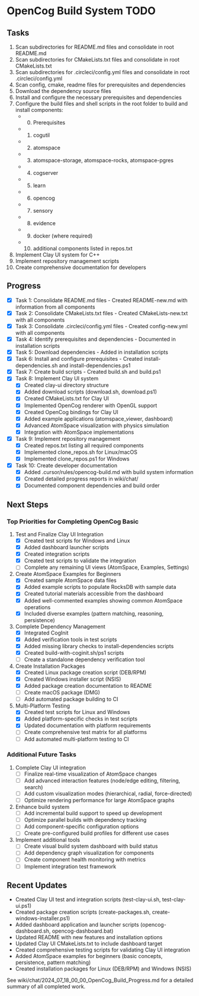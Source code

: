 # OpenCog Build System TODO

## Tasks
1. Scan subdirectories for README.md files and consolidate in root README.md
2. Scan subdirectories for CMakeLists.txt files and consolidate in root CMakeLists.txt
3. Scan subdirectories for .circleci/config.yml files and consolidate in root .circleci/config.yml
4. Scan config, cmake, readme files for prerequisites and dependencies
5. Download the dependency source files
6. Install and configure the necessary prerequisites and dependencies
7. Configure the build files and shell scripts in the root folder to build and install components:
   - 0. Prerequisites
   - 1. cogutil
   - 2. atomspace
   - 3. atomspace-storage, atomspace-rocks, atomspace-pgres
   - 4. cogserver
   - 5. learn
   - 6. opencog
   - 7. sensory
   - 8. evidence
   - 9. docker (where required)
   - 10. additional components listed in repos.txt
8. Implement Clay UI system for C++
9. Implement repository management scripts
10. Create comprehensive documentation for developers

## Progress
- [x] Task 1: Consolidate README.md files - Created README-new.md with information from all components
- [x] Task 2: Consolidate CMakeLists.txt files - Created CMakeLists-new.txt with all components
- [x] Task 3: Consolidate .circleci/config.yml files - Created config-new.yml with all components
- [x] Task 4: Identify prerequisites and dependencies - Documented in installation scripts
- [x] Task 5: Download dependencies - Added in installation scripts
- [x] Task 6: Install and configure prerequisites - Created install-dependencies.sh and install-dependencies.ps1
- [x] Task 7: Create build scripts - Created build.sh and build.ps1
- [x] Task 8: Implement Clay UI system
  - [x] Created clay-ui directory structure
  - [x] Added download scripts (download.sh, download.ps1)
  - [x] Created CMakeLists.txt for Clay UI
  - [x] Implemented OpenCog renderer with OpenGL support
  - [x] Created OpenCog bindings for Clay UI
  - [x] Added example applications (atomspace_viewer, dashboard)
  - [x] Advanced AtomSpace visualization with physics simulation
  - [x] Integration with AtomSpace implementations
- [x] Task 9: Implement repository management
  - [x] Created repos.txt listing all required components
  - [x] Implemented clone_repos.sh for Linux/macOS
  - [x] Implemented clone_repos.ps1 for Windows
- [x] Task 10: Create developer documentation
  - [x] Added .cursor/rules/opencog-build.md with build system information
  - [x] Created detailed progress reports in wiki/chat/
  - [x] Documented component dependencies and build order

## Next Steps

### Top Priorities for Completing OpenCog Basic
1. Test and Finalize Clay UI Integration
   - [x] Created test scripts for Windows and Linux
   - [x] Added dashboard launcher scripts
   - [x] Created integration scripts
   - [x] Created test scripts to validate the integration
   - [ ] Complete any remaining UI views (AtomSpace, Examples, Settings)

2. Create AtomSpace Examples for Beginners
   - [x] Created sample AtomSpace data files
   - [x] Added example scripts to populate RocksDB with sample data
   - [x] Created tutorial materials accessible from the dashboard
   - [x] Added well-commented examples showing common AtomSpace operations
   - [x] Included diverse examples (pattern matching, reasoning, persistence)

3. Complete Dependency Management
   - [x] Integrated CogInit
   - [x] Added verification tools in test scripts
   - [x] Added missing library checks to install-dependencies scripts
   - [x] Created build-with-coginit.sh/ps1 scripts
   - [ ] Create a standalone dependency verification tool

4. Create Installation Packages
   - [x] Created Linux package creation script (DEB/RPM)
   - [x] Created Windows installer script (NSIS)
   - [x] Added package creation documentation to README
   - [ ] Create macOS package (DMG)
   - [ ] Add automated package building to CI

5. Multi-Platform Testing
   - [x] Created test scripts for Linux and Windows
   - [x] Added platform-specific checks in test scripts
   - [x] Updated documentation with platform requirements
   - [ ] Create comprehensive test matrix for all platforms
   - [ ] Add automated multi-platform testing to CI

### Additional Future Tasks
1. Complete Clay UI integration
   - [ ] Finalize real-time visualization of AtomSpace changes
   - [ ] Add advanced interaction features (node/edge editing, filtering, search)
   - [ ] Add custom visualization modes (hierarchical, radial, force-directed)
   - [ ] Optimize rendering performance for large AtomSpace graphs

2. Enhance build system
   - [ ] Add incremental build support to speed up development
   - [ ] Optimize parallel builds with dependency tracking
   - [ ] Add component-specific configuration options
   - [ ] Create pre-configured build profiles for different use cases

3. Implement additional tools
   - [ ] Create visual build system dashboard with build status
   - [ ] Add dependency graph visualization for components
   - [ ] Create component health monitoring with metrics
   - [ ] Implement integration test framework

## Recent Updates
- Created Clay UI test and integration scripts (test-clay-ui.sh, test-clay-ui.ps1)
- Created package creation scripts (create-packages.sh, create-windows-installer.ps1)
- Added dashboard application and launcher scripts (opencog-dashboard.sh, opencog-dashboard.bat)
- Updated README with new features and installation options
- Updated Clay UI CMakeLists.txt to include dashboard target
- Created comprehensive testing scripts for validating Clay UI integration
- Added AtomSpace examples for beginners (basic concepts, persistence, pattern matching)
- Created installation packages for Linux (DEB/RPM) and Windows (NSIS)

See wiki/chat/2024_07_18_00_00_OpenCog_Build_Progress.md for a detailed summary of all completed work. 